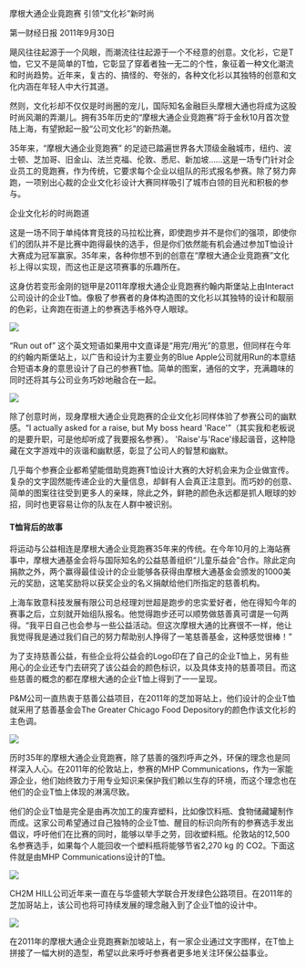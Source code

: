 摩根大通企业竟跑赛 引领“文化衫”新时尚

第一财经日报 2011年9月30日


飓风往往起源于一个风眼，而潮流往往起源于一个不经意的创意。文化衫，它是T恤，它又不是简单的T恤，它彰显了穿着者独一无二的个性，象征着一种文化潮流和时尚趋势。近年来，复古的、搞怪的、夸张的，各种文化衫以其独特的创意和文化内涵在年轻人中大行其道。

然则，文化衫却不仅仅是时尚圈的宠儿，国际知名金融巨头摩根大通也将成为这股时尚风潮的弄潮儿。拥有35年历史的“摩根大通企业竞跑赛”将于金秋10月首次登陆上海，有望掀起一股“公司文化衫”的新热潮。

35年来，“摩根大通企业竞跑赛” 的足迹已踏遍世界各大顶级金融城市，纽约、波士顿、芝加哥、旧金山、法兰克福、伦敦、悉尼、新加坡……这是一场专门针对企业员工的竞跑赛，作为传统，它要求每个企业以组队的形式报名参赛。除了努力奔跑，一项别出心裁的企业文化衫设计大赛同样吸引了城市白领的目光和积极的参与。

企业文化衫的时尚跑道

这是一场不同于单纯体育竞技的马拉松比赛，即使跑步并不是你们的强项，即使你们的团队并不是比赛中跑得最快的选手，但是你们依然能有机会通过参加T恤设计大赛成为冠军赢家。35年来，各种你想不到的创意在“摩根大通企业竞跑赛”文化衫上得以实现，而这也正是这项赛事的乐趣所在。

这身仿若变形金刚的铠甲是2011年摩根大通企业竞跑赛约翰内斯堡站上由Interact公司设计的企业T恤。像极了参赛者的身体构造图的文化衫以其独特的设计和靓丽的色彩，让奔跑在街道上的参赛选手格外夺人眼球。

![](/images/2011/2011-tshirt-01.jpg)

“Run out of” 这个英文短语如果用中文直译是“用完/用光”的意思，但同样在今年的约翰内斯堡站上，以广告和设计为主要业务的Blue Apple公司就用Run的本意结合短语本身的意思设计了自己的参赛T恤。简单的图案，通俗的文字，充满趣味的同时还将其与公司业务巧妙地融合在一起。

![](/images/2011/2011-tshirt-02.jpg)

除了创意时尚，现身摩根大通企业竞跑赛的企业文化衫同样体验了参赛公司的幽默感。“I actually asked for a raise, but My boss heard 'Race'”（其实我和老板说的是要升职，可是他却听成了我要报名参赛）。 'Raise'与'Race'缘起谐音，这种隐藏在文字游戏中的诙谐和幽默感，彰显了公司人的智慧和幽默。

几乎每个参赛企业都希望能借助竞跑赛T恤设计大赛的大好机会来为企业做宣传。复杂的文字固然能传递企业的大量信息，却鲜有人会真正注意到。而巧妙的创意、简单的图案往往受到更多人的亲睐，除此之外，鲜艳的颜色永远都是抓人眼球的妙招，同时也更容易让你的队友在人群中被识别。

#### T恤背后的故事

将运动与公益相连是摩根大通企业竞跑赛35年来的传统。在今年10月的上海站赛事中，摩根大通基金会将与国际知名的公益慈善组织“儿童乐益会”合作。除此定向捐款之外，两个赢得最佳设计的企业能够各获得由摩根大通基金会颁发的1000美元的奖励，这笔奖励将以获奖企业的名义捐献给他们所指定的慈善机构。

上海车致意科技发展有限公司总经理刘世超是跑步的忠实爱好者，他在得知今年的赛事之后，立刻就开始组队报名。他觉得跑步还可以顺势做慈善真可谓是一句两得。“我平日自己也会参与一些公益活动。但这次摩根大通的比赛很不一样，他让我觉得我是通过我们自己的努力帮助别人挣得了一笔慈善基金，这种感觉很棒！”

为了支持慈善公益，有些企业将公益会的Logo印在了自己的企业T恤上，另有些用心的企业还专门去研究了该公益会的颜色标识，以及具体支持的慈善项目。而这些慈善的概念的都在摩根大通的企业T恤上得到了一一呈现。

P&M公司一直热衷于慈善公益项目，在2011年的芝加哥站上，他们设计的企业T恤就采用了慈善基金会The Greater Chicago Food Depository的颜色作该文化衫的主色调。

![](/images/2011/2011-tshirt-03.jpg)

历时35年的摩根大通企业竞跑赛，除了慈善的强烈呼声之外，环保的理念也是同样深入人心。在2011年的伦敦站上，参赛的MHP Communications，作为一家能源企业，他们始终致力于用专业知识来保护我们赖以生存的环境，而这个理念也在他们的企业T恤上体现的淋漓尽致。

他们的企业T恤是完全是由再次加工的废弃塑料，比如像饮料瓶、食物储藏罐制作而成。这家公司希望通过自己独特的企业T恤、醒目的标识向所有的参赛选手发出倡议，呼吁他们在比赛的同时，能够以举手之劳，回收塑料瓶。伦敦站的12,500名参赛选手，如果每个人能回收一个塑料瓶将能够节省2,270 kg 的 CO2。下面这件就是由MHP Communications设计的T恤。

![](/images/2011/2011-tshirt-04.jpg)

CH2M HILL公司近年来一直在与华盛顿大学联合开发绿色公路项目。在2011年的芝加哥站上，该公司也将可持续发展的理念融入到了企业T恤的设计中。

![](/images/2011/2011-tshirt-05.jpg)

在2011年的摩根大通企业竞跑赛新加坡站上，有一家企业通过文字图样，在T恤上拼接了一幅大树的造型，希望以此来呼吁参赛者更多地关注环保公益事业。


